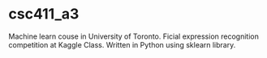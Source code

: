 # csc411_a3
Machine learn couse in University of Toronto. Ficial expression recognition competition at Kaggle Class.
Written in Python using sklearn library.
